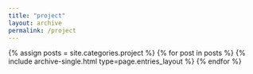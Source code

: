 ```yaml
---
title: "project"
layout: archive
permalink: /project
---
```



{% assign posts = site.categories.project %}
{% for post in posts %} {% include archive-single.html type=page.entries_layout %} {% endfor %}